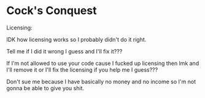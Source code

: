 # Cock's Conquest

Licensing:

IDK how licensing works so I probably didn't do it right.

Tell me if I did it wrong I guess and I'll fix it???

If I'm not allowed to use your code cause I fucked up licensing then lmk and I'll remove it or I'll fix the licensing if you help me I guess???

Don't sue me because I have basically no money and no income so I'm not gonna be able to give you shit.
